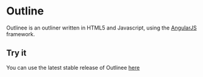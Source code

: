 # Outline

Outlinee is an outliner written in HTML5 and Javascript, using the
[AngularJS](http://www.angularjs.org) framework.

## Try it
You can use the latest stable release of Outlinee [here](http://outlinee.com)
